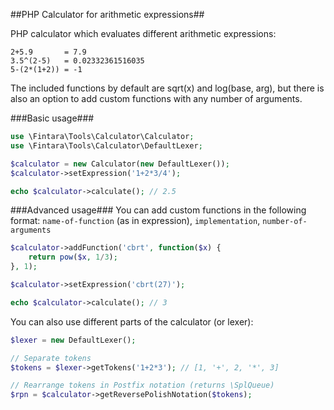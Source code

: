 ##PHP Calculator for arithmetic expressions##

PHP calculator which evaluates different arithmetic expressions:
```
2+5.9       = 7.9
3.5^(2-5)   = 0.02332361516035
5-(2*(1+2)) = -1
```

The included functions by default are sqrt(x) and log(base, arg), but
there is also an option to add custom functions with any number of arguments.

###Basic usage###
```php
use \Fintara\Tools\Calculator\Calculator;
use \Fintara\Tools\Calculator\DefaultLexer;

$calculator = new Calculator(new DefaultLexer());
$calculator->setExpression('1+2*3/4');

echo $calculator->calculate(); // 2.5
```

###Advanced usage###
You can add custom functions in the following format:
`name-of-function` (as in expression), `implementation`, `number-of-arguments`
```php
$calculator->addFunction('cbrt', function($x) {
    return pow($x, 1/3);
}, 1);

$calculator->setExpression('cbrt(27)');

echo $calculator->calculate(); // 3
```

You can also use different parts of the calculator (or lexer):
```php
$lexer = new DefaultLexer();

// Separate tokens
$tokens = $lexer->getTokens('1+2*3'); // [1, '+', 2, '*', 3]

// Rearrange tokens in Postfix notation (returns \SplQueue)
$rpn = $calculator->getReversePolishNotation($tokens);
```
